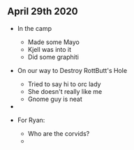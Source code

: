 ## April 29th 2020


- In the camp
	- Made some Mayo
	- Kjell was into it
	- Did some graphiti 
- On our way to Destroy RottButt's Hole
	- Tried to say hi to orc lady
	- She doesn't really like me 
	- Gnome guy is neat
- 


- For Ryan: 
	- Who are the corvids?
	- 
